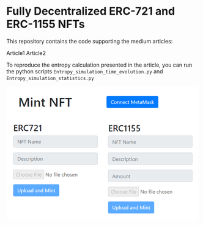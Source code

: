 # Fully Decentralized ERC-721 and ERC-1155 NFTs

This repository contains the code supporting the medium articles:

Article1
Article2

To reproduce the entropy calculation presented in the article, you can run the python scripts `Entropy_simulation_time_evolution.py` and `Entropy_simulation_statistics.py`

<p align="center">
  <img src="https://raw.githubusercontent.com/Aurelien-Pelissier/Medium/master/Fully%20Decentralized%20ERC-721%20and%20ERC-1155%20NFTs/Figure1.png" width=500>
</p>
